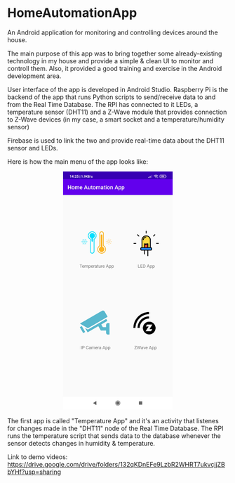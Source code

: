 # HomeAutomationApp
An Android application for monitoring and controlling devices around the house.

The main purpose of this app was to bring together some already-existing technology in my house and provide a simple & clean UI to monitor and controll them. Also, it provided a good training and exercise in the Android development area.

User interface of the app is developed in Android Studio.
Raspberry Pi is the backend of the app that runs Python scripts to send/receive data to and from the Real Time Database. The RPI has connected to it LEDs, a temperature sensor (DHT11) and a Z-Wave module that provides connection to Z-Wave devices (in my case, a smart socket and a temperature/humidity sensor)

Firebase is used to link the two and provide real-time data about the DHT11 sensor and LEDs.

Here is how the main menu of the app looks like:
<p align="center">
  <img src="https://github.com/corneavlad98/HomeAutomationApp/blob/main/HomeAutomationApp.jpg" alt="Your image title" width="250"/>
</p>

The first app is called "Temperature App" and it's an activity that listenes for changes made in the "DHT11" node of the Real Time Database. The RPI runs the temperature script that sends data to the database whenever the sensor detects changes in humidity & temperature.

Link to demo videos: https://drive.google.com/drive/folders/132qKDnEFe9LzbR2WHRT7ukvcjjZBbYHf?usp=sharing

